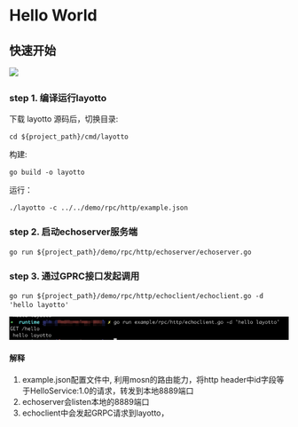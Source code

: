 # Hello World

## 快速开始
![](https://user-images.githubusercontent.com/26001097/148895424-b286feb5-a122-4fe5-9012-0c235f16b9c7.png)

### step 1. 编译运行layotto
下载 layotto 源码后，切换目录:

```shell
cd ${project_path}/cmd/layotto
```

构建:

```shell @if.not.exist layotto
go build -o layotto
```

运行：
```shell @background
./layotto -c ../../demo/rpc/http/example.json
```

### step 2. 启动echoserver服务端
```shell @background
go run ${project_path}/demo/rpc/http/echoserver/echoserver.go
```

### step 3. 通过GPRC接口发起调用

```shell
go run ${project_path}/demo/rpc/http/echoclient/echoclient.go -d 'hello layotto'
```

![rpchello.png](../../../img/rpc/rpchello.png)

#### 解释

1. example.json配置文件中, 利用mosn的路由能力，将http header中id字段等于HelloService:1.0的请求，转发到本地8889端口
2. echoserver会listen本地的8889端口
3. echoclient中会发起GRPC请求到layotto，
